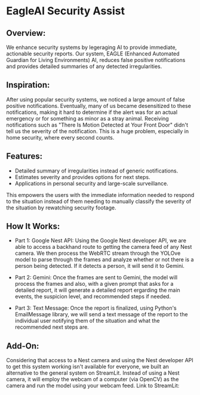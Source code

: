 # EagleAI Security Assist

## Overview:

We enhance security systems by legeraging AI to provide immediate, actionable security reports. Our system, EAGLE (Enhanced Automated Guardian for Living Environments) AI, reduces false positive notifications and provides detailed summaries of any detected irregularities.

## Inspiration:

After using popular security systems, we noticed a large amount of false positive notifications. Eventually, many of us became desensitized to these notifications, making it hard to determine if the alert was for an actual emergency or for something as minor as a stray animal. Receiving notifications such as "There Is Motion Detected at Your Front Door" didn't tell us the severity of the notification. This is a huge problem, especially in home security, where every second counts.

## Features:

- Detailed summary of irregularities instead of generic notifications.
- Estimates severity and provides options for next steps.
- Applications in personal security and large-scale surveillance.

This empowers the users with the immediate information needed to respond to the situation instead of them needing to manually classify the severity of the situation by rewatching security footage.

## How It Works:

- Part 1: Google Nest API: Using the Google Nest developer API, we are able to access a backhand route to getting the camera feed of any Nest camera. We then process the WebRTC stream through the YOLOve model to parse
through the frames and analyze whether or not there is a person being detected. If it detects a person, it will send it to Gemini.

- Part 2: Gemini: Once the frames are sent to Gemini, the model will process the frames and also, with a given prompt that asks for a detailed report, it will generate a detailed report ergarding the main events, the suspicion level, and recommended steps if needed.

- Part 3: Text Message: Once the report is finalized, using Python's EmailMessage library, we will send a text message of the report to the individual user notifying them of the situation and what the recommended next steps are.

## Add-On:

Considering that access to a Nest camera and using the Nest developer API to get this system working isn't available for everyone, we built an alternative to the general system on StreamLit. Instead of using a Nest camera, it will employ the webcam of a computer (via OpenCV) as the camera and run the model using your webcam feed. Link to StreamLit: 
